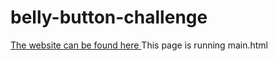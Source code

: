 # belly-button-challenge
[The website can be found here ]([url](https://shridhik.github.io/belly-button-challenge/)https://shridhik.github.io/belly-button-challenge/) 
This page is running main.html
